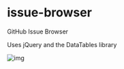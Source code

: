 # issue-browser
GitHub Issue Browser

Uses jQuery and the DataTables library

![img](http://i.imgur.com/mxy4BeB.png)
